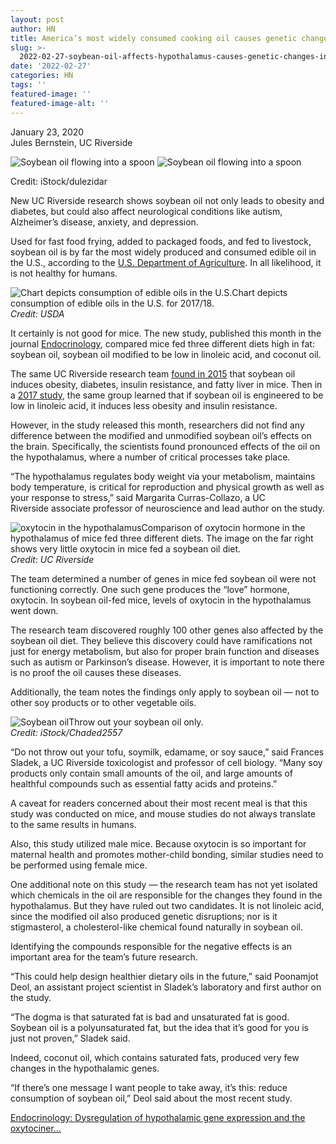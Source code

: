 ```yaml
---
layout: post
author: HN
title: America’s most widely consumed cooking oil causes genetic changes in the brain
slug: >-
  2022-02-27-soybean-oil-affects-hypothalamus-causes-genetic-changes-in-mice-study-2020
date: '2022-02-27'
categories: HN
tags: ''
featured-image: ''
featured-image-alt: ''
---
```

January 23, 2020  
Jules Bernstein, UC Riverside

![Soybean oil flowing into a spoon](https://www.universityofcalifornia.edu/sites/default/files/styles/article_default_banner/public/soybean-oil-fl.jpg?itok=LTS8QL8n) ![Soybean oil flowing into a spoon](https://www.universityofcalifornia.edu/sites/default/files/styles/article_banner_full_width/public/soybean-oil-fl.jpg?itok=ge3V1xG_)

Credit: iStock/dulezidar

New UC Riverside research shows soybean oil not only leads to obesity and diabetes, but could also affect neurological conditions like autism, Alzheimer’s disease, anxiety, and depression.

Used for fast food frying, added to packaged foods, and fed to livestock, soybean oil is by far the most widely produced and consumed edible oil in the U.S., according to the [U.S. Department of Agriculture](https://www.ers.usda.gov/topics/crops/soybeans-oil-crops/oil-crops-sector-at-a-glance/). In all likelihood, it is not healthy for humans.

![Chart depicts consumption of edible oils in the U.S.](https://www.universityofcalifornia.edu/sites/default/files/oil-graph.jpg)Chart depicts consumption of edible oils in the U.S. for 2017/18.  
_Credit: USDA_

It certainly is not good for mice. The new study, published this month in the journal [Endocrinology](https://academic.oup.com/endo/advance-article/doi/10.1210/endocr/bqz044/5698148?searchresult=1), compared mice fed three different diets high in fat: soybean oil, soybean oil modified to be low in linoleic acid, and coconut oil.

The same UC Riverside research team [found in 2015](https://journals.plos.org/plosone/article?id=10.1371/journal.pone.0132672) that soybean oil induces obesity, diabetes, insulin resistance, and fatty liver in mice. Then in a [2017 study](https://ucrtoday.ucr.edu/49169?_ga=2.31931262.1310220243.1579738187-136669858.1578597627), the same group learned that if soybean oil is engineered to be low in linoleic acid, it induces less obesity and insulin resistance.

However, in the study released this month, researchers did not find any difference between the modified and unmodified soybean oil’s effects on the brain. Specifically, the scientists found pronounced effects of the oil on the hypothalamus, where a number of critical processes take place.

“The hypothalamus regulates body weight via your metabolism, maintains body temperature, is critical for reproduction and physical growth as well as your response to stress,” said Margarita Curras-Collazo, a UC Riverside associate professor of neuroscience and lead author on the study.

![oxytocin in the hypothalamus](https://www.universityofcalifornia.edu/sites/default/files/hypothalamus-ucr.jpg)Comparison of oxytocin hormone in the hypothalamus of mice fed three different diets. The image on the far right shows very little oxytocin in mice fed a soybean oil diet.  
_Credit: UC Riverside_

The team determined a number of genes in mice fed soybean oil were not functioning correctly. One such gene produces the “love” hormone, oxytocin. In soybean oil-fed mice, levels of oxytocin in the hypothalamus went down.

The research team discovered roughly 100 other genes also affected by the soybean oil diet. They believe this discovery could have ramifications not just for energy metabolism, but also for proper brain function and diseases such as autism or Parkinson’s disease. However, it is important to note there is no proof the oil causes these diseases.

Additionally, the team notes the findings only apply to soybean oil — not to other soy products or to other vegetable oils.

![Soybean oil](https://www.universityofcalifornia.edu/sites/default/files/soybean-oil-photo-sm.jpg)Throw out your soybean oil only.  
_Credit: iStock/Chaded2557_

“Do not throw out your tofu, soymilk, edamame, or soy sauce,” said Frances Sladek, a UC Riverside toxicologist and professor of cell biology. “Many soy products only contain small amounts of the oil, and large amounts of healthful compounds such as essential fatty acids and proteins.”

A caveat for readers concerned about their most recent meal is that this study was conducted on mice, and mouse studies do not always translate to the same results in humans.

Also, this study utilized male mice. Because oxytocin is so important for maternal health and promotes mother-child bonding, similar studies need to be performed using female mice.

One additional note on this study — the research team has not yet isolated which chemicals in the oil are responsible for the changes they found in the hypothalamus. But they have ruled out two candidates. It is not linoleic acid, since the modified oil also produced genetic disruptions; nor is it stigmasterol, a cholesterol-like chemical found naturally in soybean oil.

Identifying the compounds responsible for the negative effects is an important area for the team’s future research.

“This could help design healthier dietary oils in the future,” said Poonamjot Deol, an assistant project scientist in Sladek’s laboratory and first author on the study.

“The dogma is that saturated fat is bad and unsaturated fat is good. Soybean oil is a polyunsaturated fat, but the idea that it’s good for you is just not proven,” Sladek said.

Indeed, coconut oil, which contains saturated fats, produced very few changes in the hypothalamic genes.

“If there’s one message I want people to take away, it’s this: reduce consumption of soybean oil,” Deol said about the most recent study.

[Endocrinology: Dysregulation of hypothalamic gene expression and the oxytociner…](https://academic.oup.com/endo/advance-article/doi/10.1210/endocr/bqz044/5698148?searchresult=1)
